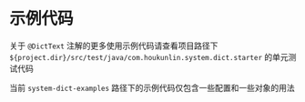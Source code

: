 # 示例代码

关于 `@DictText` 注解的更多使用示例代码请查看项目路径下 `${project.dir}/src/test/java/com.houkunlin.system.dict.starter` 的单元测试代码


当前 `system-dict-examples` 路径下的示例代码仅包含一些配置和一些对象的用法
